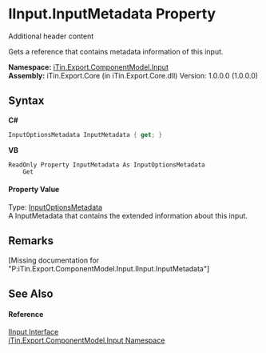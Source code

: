 # IInput.InputMetadata Property 
Additional header content 

Gets a reference that contains metadata information of this input.

**Namespace:**&nbsp;<a href="N_iTin_Export_ComponentModel_Input">iTin.Export.ComponentModel.Input</a><br />**Assembly:**&nbsp;iTin.Export.Core (in iTin.Export.Core.dll) Version: 1.0.0.0 (1.0.0.0)

## Syntax

**C#**<br />
``` C#
InputOptionsMetadata InputMetadata { get; }
```

**VB**<br />
``` VB
ReadOnly Property InputMetadata As InputOptionsMetadata
	Get
```


#### Property Value
Type: <a href="T_iTin_Export_ComponentModel_Input_InputOptionsMetadata">InputOptionsMetadata</a><br />A InputMetadata that contains the extended information about this input.

## Remarks
\[Missing <remarks> documentation for "P:iTin.Export.ComponentModel.Input.IInput.InputMetadata"\]

## See Also


#### Reference
<a href="T_iTin_Export_ComponentModel_Input_IInput">IInput Interface</a><br /><a href="N_iTin_Export_ComponentModel_Input">iTin.Export.ComponentModel.Input Namespace</a><br />